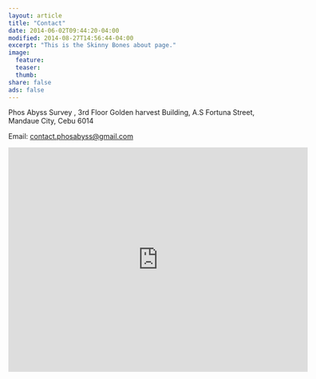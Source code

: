 ```yaml
---
layout: article
title: "Contact"
date: 2014-06-02T09:44:20-04:00
modified: 2014-08-27T14:56:44-04:00
excerpt: "This is the Skinny Bones about page."
image:
  feature:
  teaser:
  thumb:
share: false
ads: false
---
```


Phos Abyss Survey , 3rd Floor Golden harvest Building, A.S Fortuna Street,
Mandaue City, Cebu 6014

Email: contact.phosabyss@gmail.com

<iframe width="600" height="450" frameborder="0" style="border:0"
src="https://www.google.com/maps/embed/v1/place?q=A.+S.+Fortuna+Street,+Cebu,+Central+Visayas,+Philippines&key=AIzaSyBG0LWJxBjq4_AxE5eq_Ff-DVV71IWJQyo" allowfullscreen></iframe>
